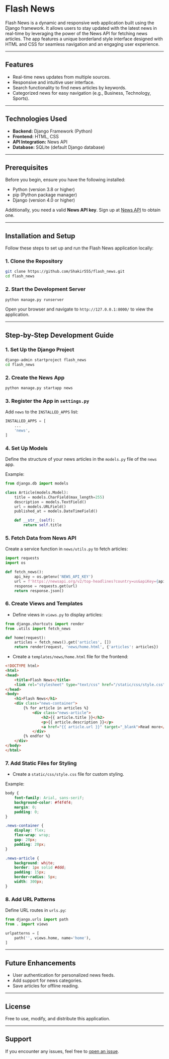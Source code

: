 # Flash News

Flash News is a dynamic and responsive web application built using the Django framework. It allows users to stay updated with the latest news in real-time by leveraging the power of the News API for fetching news articles. The app features a unique borderland style interface designed with HTML and CSS for seamless navigation and an engaging user experience.

---

## Features
- Real-time news updates from multiple sources.
- Responsive and intuitive user interface.
- Search functionality to find news articles by keywords.
- Categorized news for easy navigation (e.g., Business, Technology, Sports).

---

## Technologies Used
- **Backend:** Django Framework (Python)
- **Frontend:** HTML, CSS
- **API Integration:** News API
- **Database:** SQLite (default Django database)

---

## Prerequisites
Before you begin, ensure you have the following installed:
- Python (version 3.8 or higher)
- pip (Python package manager)
- Django (version 4.0 or higher)

Additionally, you need a valid **News API key**. Sign up at [News API](https://newsapi.org/) to obtain one.

---

## Installation and Setup
Follow these steps to set up and run the Flash News application locally:

### 1. Clone the Repository
```bash
git clone https://github.com/Shakir555/flash_news.git
cd flash_news
```

### 2. Start the Development Server
```bash
python manage.py runserver
```

Open your browser and navigate to `http://127.0.0.1:8000/` to view the application.

---

## Step-by-Step Development Guide

### 1. Set Up the Django Project
```bash
django-admin startproject flash_news
cd flash_news
```

### 2. Create the News App
```bash
python manage.py startapp news
```

### 3. Register the App in `settings.py`
Add `news` to the `INSTALLED_APPS` list:

```python
INSTALLED_APPS = [
    ...
    'news',
]
```

### 4. Set Up Models
Define the structure of your news articles in the `models.py` file of the `news` app.

Example:
```python
from django.db import models

class Article(models.Model):
    title = models.CharField(max_length=255)
    description = models.TextField()
    url = models.URLField()
    published_at = models.DateTimeField()

    def __str__(self):
        return self.title
```

### 5. Fetch Data from News API
Create a service function in `news/utils.py` to fetch articles:

```python
import requests
import os

def fetch_news():
    api_key = os.getenv('NEWS_API_KEY')
    url = f'https://newsapi.org/v2/top-headlines?country=us&apiKey={api_key}'
    response = requests.get(url)
    return response.json()
```

### 6. Create Views and Templates
- Define views in `views.py` to display articles:

```python
from django.shortcuts import render
from .utils import fetch_news

def home(request):
    articles = fetch_news().get('articles', [])
    return render(request, 'news/home.html', {'articles': articles})
```

- Create a `templates/news/home.html` file for the frontend:

```html
<!DOCTYPE html>
<html>
<head>
    <title>Flash News</title>
    <link rel="stylesheet" type="text/css" href="/static/css/style.css">
</head>
<body>
    <h1>Flash News</h1>
    <div class="news-container">
        {% for article in articles %}
            <div class="news-article">
                <h2>{{ article.title }}</h2>
                <p>{{ article.description }}</p>
                <a href="{{ article.url }}" target="_blank">Read more</a>
            </div>
        {% endfor %}
    </div>
</body>
</html>
```

### 7. Add Static Files for Styling
- Create a `static/css/style.css` file for custom styling.

Example:
```css
body {
    font-family: Arial, sans-serif;
    background-color: #f4f4f4;
    margin: 0;
    padding: 0;
}

.news-container {
    display: flex;
    flex-wrap: wrap;
    gap: 20px;
    padding: 20px;
}

.news-article {
    background: white;
    border: 1px solid #ddd;
    padding: 15px;
    border-radius: 5px;
    width: 300px;
}
```

### 8. Add URL Patterns
Define URL routes in `urls.py`:

```python
from django.urls import path
from . import views

urlpatterns = [
    path('', views.home, name='home'),
]
```

---

## Future Enhancements
- User authentication for personalized news feeds.
- Add support for news categories.
- Save articles for offline reading.

---

## License
Free to use, modify, and distribute this application.

---

## Support
If you encounter any issues, feel free to [open an issue](https://github.com/Shakir555/flash_news/issues).

